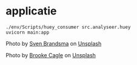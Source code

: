 # applicatie

```
./env/Scripts/huey_consumer src.analyseer.huey
uvicorn main:app
```

Photo by <a href="https://unsplash.com/@seffen99?utm_source=unsplash&utm_medium=referral&utm_content=creditCopyText">Sven Brandsma</a> on <a href="https://unsplash.com/@seffen99?utm_source=unsplash&utm_medium=referral&utm_content=creditCopyText">Unsplash</a>
  
Photo by <a href="https://unsplash.com/@brookecagle?utm_source=unsplash&utm_medium=referral&utm_content=creditCopyText">Brooke Cagle</a> on <a href="https://unsplash.com/s/photos/nurse?utm_source=unsplash&utm_medium=referral&utm_content=creditCopyText">Unsplash</a>
  